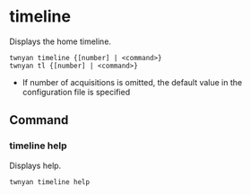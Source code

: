 # timeline

Displays the home timeline.

```
twnyan timeline {[number] | <command>}
twnyan tl {[number] | <command>}
```

- If number of acquisitions is omitted, the default value in the configuration file is specified

## Command

### timeline help

Displays help.

```
twnyan timeline help
```
